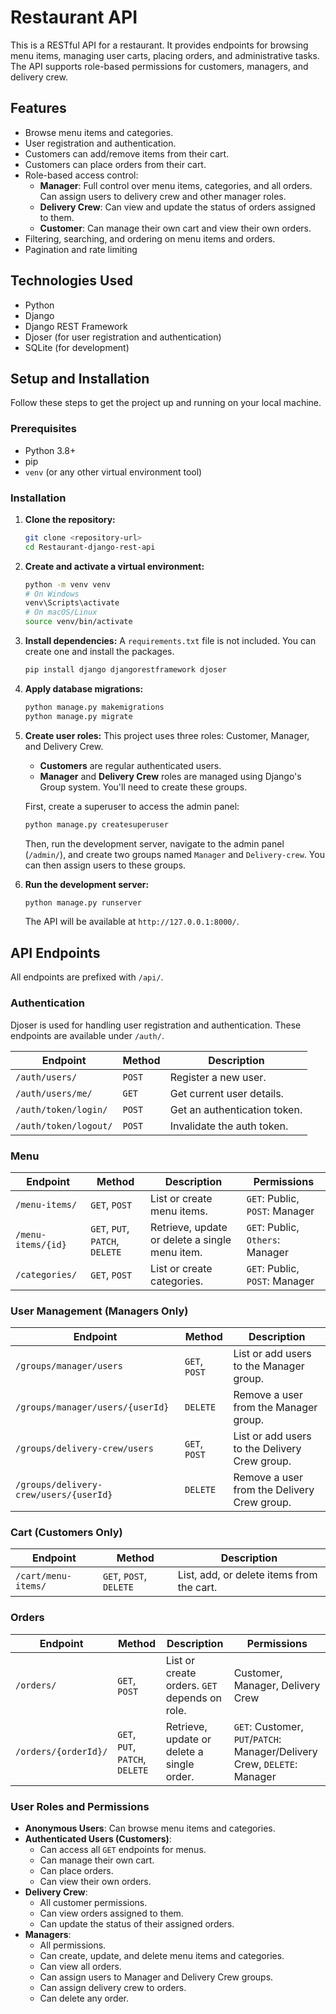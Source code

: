 # Restaurant API

This is a RESTful API for a restaurant. It provides endpoints for browsing menu items, managing user carts, placing orders, and administrative tasks. The API supports role-based permissions for customers, managers, and delivery crew.

## Features

-   Browse menu items and categories.
-   User registration and authentication.
-   Customers can add/remove items from their cart.
-   Customers can place orders from their cart.
-   Role-based access control:
    -   **Manager**: Full control over menu items, categories, and all orders. Can assign users to delivery crew and other manager roles.
    -   **Delivery Crew**: Can view and update the status of orders assigned to them.
    -   **Customer**: Can manage their own cart and view their own orders.
-   Filtering, searching, and ordering on menu items and orders.
-   Pagination and rate limiting

## Technologies Used

-   Python
-   Django
-   Django REST Framework
-   Djoser (for user registration and authentication)
-   SQLite (for development)

## Setup and Installation

Follow these steps to get the project up and running on your local machine.

### Prerequisites

-   Python 3.8+
-   pip
-   `venv` (or any other virtual environment tool)

### Installation

1.  **Clone the repository:**
    ```bash
    git clone <repository-url>
    cd Restaurant-django-rest-api
    ```

2.  **Create and activate a virtual environment:**
    ```bash
    python -m venv venv
    # On Windows
    venv\Scripts\activate
    # On macOS/Linux
    source venv/bin/activate
    ```

3.  **Install dependencies:**
    A `requirements.txt` file is not included. You can create one and install the packages.
    ```bash
    pip install django djangorestframework djoser
    ```

4.  **Apply database migrations:**
    ```bash
    python manage.py makemigrations
    python manage.py migrate
    ```

5.  **Create user roles:**
    This project uses three roles: Customer, Manager, and Delivery Crew.
    -   **Customers** are regular authenticated users.
    -   **Manager** and **Delivery Crew** roles are managed using Django's Group system. You'll need to create these groups.

    First, create a superuser to access the admin panel:
    ```bash
    python manage.py createsuperuser
    ```
    Then, run the development server, navigate to the admin panel (`/admin/`), and create two groups named `Manager` and `Delivery-crew`. You can then assign users to these groups.

6.  **Run the development server:**
    ```bash
    python manage.py runserver
    ```
    The API will be available at `http://127.0.0.1:8000/`.

## API Endpoints

All endpoints are prefixed with `/api/`.

### Authentication

Djoser is used for handling user registration and authentication. These endpoints are available under `/auth/`.

| Endpoint                 | Method | Description                      |
| ------------------------ | ------ | -------------------------------- |
| `/auth/users/`             | `POST` | Register a new user.             |
| `/auth/users/me/`          | `GET`  | Get current user details.        |
| `/auth/token/login/`       | `POST` | Get an authentication token.     |
| `/auth/token/logout/`      | `POST` | Invalidate the auth token.       |

### Menu

| Endpoint                 | Method        | Description                                       | Permissions          |
| ------------------------ | ------------- | ------------------------------------------------- | -------------------- |
| `/menu-items/`           | `GET`, `POST` | List or create menu items.                        | `GET`: Public, `POST`: Manager |
| `/menu-items/{id}`       | `GET`, `PUT`, `PATCH`, `DELETE` | Retrieve, update or delete a single menu item. | `GET`: Public, `Others`: Manager |
| `/categories/`           | `GET`, `POST` | List or create categories.                        | `GET`: Public, `POST`: Manager |

### User Management (Managers Only)

| Endpoint                 | Method        | Description                                       |
| ------------------------ | ------------- | ------------------------------------------------- |
| `/groups/manager/users`  | `GET`, `POST` | List or add users to the Manager group.           |
| `/groups/manager/users/{userId}` | `DELETE`      | Remove a user from the Manager group.             |
| `/groups/delivery-crew/users` | `GET`, `POST` | List or add users to the Delivery Crew group.     |
| `/groups/delivery-crew/users/{userId}` | `DELETE`      | Remove a user from the Delivery Crew group.       |

### Cart (Customers Only)

| Endpoint                 | Method          | Description                               |
| ------------------------ | --------------- | ----------------------------------------- |
| `/cart/menu-items/`      | `GET`, `POST`, `DELETE` | List, add, or delete items from the cart. |

### Orders

| Endpoint                 | Method        | Description                                       | Permissions          |
| ------------------------ | ------------- | ------------------------------------------------- | -------------------- |
| `/orders/`               | `GET`, `POST` | List or create orders. `GET` depends on role.     | Customer, Manager, Delivery Crew |
| `/orders/{orderId}/`     | `GET`, `PUT`, `PATCH`, `DELETE` | Retrieve, update or delete a single order. | `GET`: Customer, `PUT`/`PATCH`: Manager/Delivery Crew, `DELETE`: Manager |

### User Roles and Permissions

-   **Anonymous Users**: Can browse menu items and categories.
-   **Authenticated Users (Customers)**:
    -   Can access all `GET` endpoints for menus.
    -   Can manage their own cart.
    -   Can place orders.
    -   Can view their own orders.
-   **Delivery Crew**:
    -   All customer permissions.
    -   Can view orders assigned to them.
    -   Can update the status of their assigned orders.
-   **Managers**:
    -   All permissions.
    -   Can create, update, and delete menu items and categories.
    -   Can view all orders.
    -   Can assign users to Manager and Delivery Crew groups.
    -   Can assign delivery crew to orders.
    -   Can delete any order.
